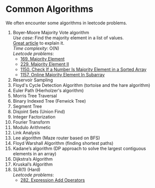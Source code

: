 # Common Algorithms

We often encounter some algorithms in leetcode problems.

1. Boyer-Moore Majority Vote algorithm  
*Use case*: Find the majority element in a list of values.  
[Great article](https://gregable.com/2013/10/majority-vote-algorithm-find-majority.html) to explain it.  
*Time complexity*: O(N)  
*Leetcode problems*:  
    * [169. Majority Element](https://leetcode.com/problems/majority-element/)
    * [229. Majority Element II](https://leetcode.com/problems/majority-element-ii/)
    * [1150. Check If a Number Is Majority Element in a Sorted Array](https://leetcode.com/problems/check-if-a-number-is-majority-element-in-a-sorted-array/)
    * [1157. Online Majority Element In Subarray](https://leetcode.com/problems/online-majority-element-in-subarray/)
1. Reservoir Sampling  
1. Floyd's Cycle Detection Algorithm (tortoise and the hare algorithm)
1. Euler Path (Hierholzer's algorithm)
1. Morris Tree Traversal
1. Binary Indexed Tree (Fenwick Tree)
1. Segment Tree 
1. Disjoint Sets (Union Find)
1. Integer Factorization
1. Fourier Transform
1. Modulo Arithmetic
1. Link Analysis  
1. Lee algorithm (Maze router based on BFS)
1. Floyd Warshall Algorithm (finding shortest paths)
1. Kadane’s algorithm (DP approach to solve the largest contiguous elements in an array)
1. Dijkstra’s Algorithm
1. Kruskal’s Algorithm
1. SLR(1) (Hard)  
*Leetcode problems*:
    * [282. Expression Add Operators](https://leetcode.com/problems/expression-add-operators/discuss/71975/Some-thoughts-on-the-algorithm%3A-SLR(1)-and-optimization%3A-meet-in-the-middle-(-spatial-data-structure))
